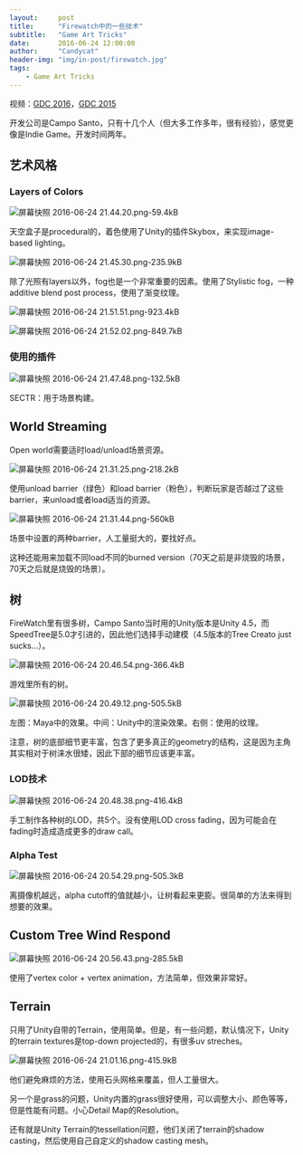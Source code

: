 ```yaml
---
layout:     post
title:      "Firewatch中的一些技术"
subtitle:   "Game Art Tricks"
date:       2016-06-24 12:00:00
author:     "Candycat"
header-img: "img/in-post/firewatch.jpg"
tags:
    - Game Art Tricks
---
```


视频：[GDC 2016](http://www.gdcvault.com/play/1023191/Making-the-World-of)，[GDC 2015](http://www.gdcvault.com/play/1022295/The-Art-of)

开发公司是Campo Santo，只有十几个人（但大多工作多年，很有经验），感觉更像是Indie Game。开发时间两年。

## 艺术风格

### Layers of Colors

![屏幕快照 2016-06-24 21.44.20.png-59.4kB][1]

天空盒子是procedural的，着色使用了Unity的插件Skybox，来实现image-based lighting。

![屏幕快照 2016-06-24 21.45.30.png-235.9kB][2]

除了光照有layers以外，fog也是一个非常重要的因素。使用了Stylistic fog，一种additive blend post process，使用了渐变纹理。

![屏幕快照 2016-06-24 21.51.51.png-923.4kB][3]

![屏幕快照 2016-06-24 21.52.02.png-849.7kB][4]

### 使用的插件

![屏幕快照 2016-06-24 21.47.48.png-132.5kB][5]

SECTR：用于场景构建。

## World Streaming

Open world需要适时load/unload场景资源。

![屏幕快照 2016-06-24 21.31.25.png-218.2kB][6]

使用unload barrier（绿色）和load barrier（粉色），判断玩家是否越过了这些barrier，来unload或者load适当的资源。

![屏幕快照 2016-06-24 21.31.44.png-560kB][7]

场景中设置的两种barrier，人工量挺大的，要找好点。

这种还能用来加载不同load不同的burned version（70天之前是非烧毁的场景，70天之后就是烧毁的场景）。

## 树

FireWatch里有很多树，Campo Santo当时用的Unity版本是Unity 4.5，而SpeedTree是5.0才引进的，因此他们选择手动建模（4.5版本的Tree Creato just sucks...）。

![屏幕快照 2016-06-24 20.46.54.png-366.4kB][8]

游戏里所有的树。

![屏幕快照 2016-06-24 20.49.12.png-505.5kB][9]

左图：Maya中的效果。中间：Unity中的渲染效果。右侧：使用的纹理。

注意，树的底部细节更丰富，包含了更多真正的geometry的结构，这是因为主角其实相对于树涞水很矮，因此下部的细节应该更丰富。

### LOD技术

![屏幕快照 2016-06-24 20.48.38.png-416.4kB][10]

手工制作各种树的LOD，共5个。没有使用LOD cross fading，因为可能会在fading时造成造成更多的draw call。

### Alpha Test

![屏幕快照 2016-06-24 20.54.29.png-505.3kB][11]

离摄像机越远，alpha cutoff的值就越小，让树看起来更膨。很简单的方法来得到想要的效果。

## Custom Tree Wind Respond

![屏幕快照 2016-06-24 20.56.43.png-285.5kB][12]

使用了vertex color + vertex animation，方法简单，但效果非常好。

## Terrain

只用了Unity自带的Terrain，使用简单。但是，有一些问题，默认情况下，Unity的terrain textures是top-down projected的，有很多uv streches。

![屏幕快照 2016-06-24 21.01.16.png-415.9kB][13]

他们避免麻烦的方法，使用石头网格来覆盖，但人工量很大。

另一个是grass的问题，Unity内置的grass很好使用，可以调整大小、颜色等等，但是性能有问题。小心Detail Map的Resolution。

还有就是Unity Terrain的tessellation问题，他们关闭了terrain的shadow casting，然后使用自己自定义的shadow casting mesh。

  [1]: http://static.zybuluo.com/candycat/8gve5teno4tt9sr4kmhzmrz6/%E5%B1%8F%E5%B9%95%E5%BF%AB%E7%85%A7%202016-06-24%2021.44.20.png
  [2]: http://static.zybuluo.com/candycat/f4745med0z0mcwnxf3a849z7/%E5%B1%8F%E5%B9%95%E5%BF%AB%E7%85%A7%202016-06-24%2021.45.30.png
  [3]: http://static.zybuluo.com/candycat/ya638s6g29mbyhitqyssrp4c/%E5%B1%8F%E5%B9%95%E5%BF%AB%E7%85%A7%202016-06-24%2021.51.51.png
  [4]: http://static.zybuluo.com/candycat/117jbjb3tbw9qihb9xx1k2jg/%E5%B1%8F%E5%B9%95%E5%BF%AB%E7%85%A7%202016-06-24%2021.52.02.png
  [5]: http://static.zybuluo.com/candycat/y2rt5dw7iet3cf3ubi1v4kr4/%E5%B1%8F%E5%B9%95%E5%BF%AB%E7%85%A7%202016-06-24%2021.47.48.png
  [6]: http://static.zybuluo.com/candycat/k4k9evy9ni3yn4f3eieo55tl/%E5%B1%8F%E5%B9%95%E5%BF%AB%E7%85%A7%202016-06-24%2021.31.25.png
  [7]: http://static.zybuluo.com/candycat/5xalhltkxr6f69t47wux5o8s/%E5%B1%8F%E5%B9%95%E5%BF%AB%E7%85%A7%202016-06-24%2021.31.44.png
  [8]: http://static.zybuluo.com/candycat/pkcdhe19zk9zkzjvlw5c63mh/%E5%B1%8F%E5%B9%95%E5%BF%AB%E7%85%A7%202016-06-24%2020.46.54.png
  [9]: http://static.zybuluo.com/candycat/ks2z9e3bkr66sxgpbsn9ant2/%E5%B1%8F%E5%B9%95%E5%BF%AB%E7%85%A7%202016-06-24%2020.49.12.png
  [10]: http://static.zybuluo.com/candycat/fjnmgss09lrn7c50futkxfgv/%E5%B1%8F%E5%B9%95%E5%BF%AB%E7%85%A7%202016-06-24%2020.48.38.png
  [11]: http://static.zybuluo.com/candycat/iqzltuego4zglfv6ro1muzv0/%E5%B1%8F%E5%B9%95%E5%BF%AB%E7%85%A7%202016-06-24%2020.54.29.png
  [12]: http://static.zybuluo.com/candycat/ezouupsmmztktmzes7o9jay7/%E5%B1%8F%E5%B9%95%E5%BF%AB%E7%85%A7%202016-06-24%2020.56.43.png
  [13]: http://static.zybuluo.com/candycat/k6zxxhlt50kifwmrtynr5wck/%E5%B1%8F%E5%B9%95%E5%BF%AB%E7%85%A7%202016-06-24%2021.01.16.png